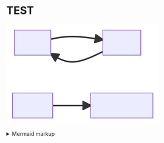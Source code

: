 # TEST 
<!-- generated by mermaid compile action - START -->
![~mermaid diagram 1~](/.resources/README-md-1.svg)
<details>
  <summary>Mermaid markup</summary>

```mermaid
flowchart LR
    Start --> StoP
    StoP --> Start
    Hello --> GoodBye
    GoodBye --> Hello
    
```

</details>
<!-- generated by mermaid compile action - END -->
